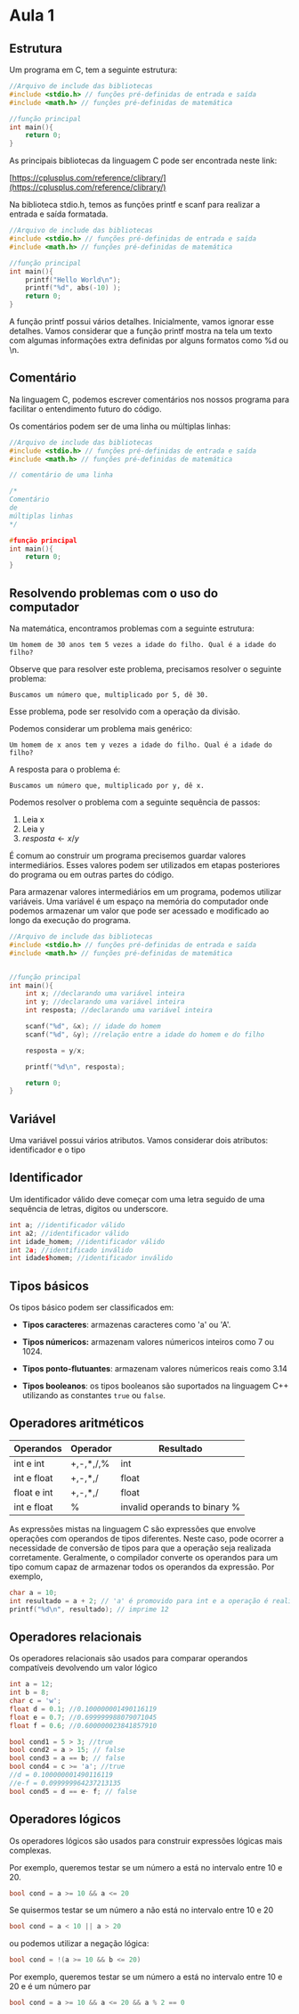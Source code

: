 # Aula 1

## Estrutura

Um programa em C, tem a seguinte estrutura:

```cpp
//Arquivo de include das bibliotecas
#include <stdio.h> // funções pré-definidas de entrada e saída
#include <math.h> // funções pré-definidas de matemática

//função principal
int main(){
    return 0;
}
```
As principais bibliotecas da linguagem C pode ser encontrada neste link:

[https://cplusplus.com/reference/clibrary/](https://cplusplus.com/reference/clibrary/)

Na biblioteca stdio.h, temos as funções printf e scanf para realizar a entrada e saída formatada.


```cpp
//Arquivo de include das bibliotecas
#include <stdio.h> // funções pré-definidas de entrada e saída
#include <math.h> // funções pré-definidas de matemática

//função principal
int main(){
    printf("Hello World\n");
    printf("%d", abs(-10) );
    return 0;
}
```

A função printf possui vários detalhes. Inicialmente, vamos ignorar esse detalhes. Vamos considerar que a função printf mostra na tela um texto com algumas informações extra definidas por alguns formatos como %d ou \n.


## Comentário

Na linguagem C, podemos escrever comentários nos nossos programa para facilitar o entendimento futuro do código.

Os comentários podem ser de uma linha ou múltiplas linhas:

```cpp
//Arquivo de include das bibliotecas
#include <stdio.h> // funções pré-definidas de entrada e saída
#include <math.h> // funções pré-definidas de matemática

// comentário de uma linha

/*
Comentário 
de 
múltiplas linhas
*/

#função principal
int main(){
    return 0;
}
```

## Resolvendo problemas com o uso do computador

Na matemática, encontramos problemas com a seguinte estrutura:

```
Um homem de 30 anos tem 5 vezes a idade do filho. Qual é a idade do filho?
```

Observe que para resolver este problema, precisamos resolver o seguinte problema:

```
Buscamos um número que, multiplicado por 5, dê 30.
```

Esse problema, pode ser resolvido com a operação da divisão.

Podemos considerar um problema mais genérico:

```
Um homem de x anos tem y vezes a idade do filho. Qual é a idade do filho?
```

A resposta para o problema é:

```
Buscamos um número que, multiplicado por y, dê x.
```

Podemos resolver o problema com a seguinte sequência de passos:

1. Leia x
2. Leia y
3. $resposta \gets x/y$

É comum ao construir um programa precisemos guardar valores intermediários. Esses valores podem ser utilizados em etapas posteriores do programa ou em outras partes do código.

Para armazenar valores intermediários em um programa, podemos utilizar variáveis. Uma variável é um espaço na memória do computador onde podemos armazenar um valor que pode ser acessado e modificado ao longo da execução do programa.


```cpp
//Arquivo de include das bibliotecas
#include <stdio.h> // funções pré-definidas de entrada e saída
#include <math.h> // funções pré-definidas de matemática


//função principal
int main(){
    int x; //declarando uma variável inteira
    int y; //declarando uma variável inteira
    int resposta; //declarando uma variável inteira

    scanf("%d", &x); // idade do homem
    scanf("%d", &y); //relação entre a idade do homem e do filho

    resposta = y/x;

    printf("%d\n", resposta);

    return 0;
}
```

## Variável

Uma variável possui vários atributos. Vamos considerar dois atributos: identificador e o tipo

## Identificador
Um identificador válido deve começar com uma letra seguido de uma sequência de letras, digitos ou underscore.

```cpp
int a; //identificador válido
int a2; //identificador válido
int idade_homem; //identificador válido
int 2a; //identificado inválido 
int idade$homem; //identificador inválido
```

## Tipos básicos

Os tipos básico podem ser classificados em:

* **Tipos caracteres**: armazenas caracteres como 'a' ou 'A'.
* **Tipos númericos:** armazenam valores númericos inteiros como 7 ou 1024.
* **Tipos ponto-flutuantes**: armazenam valores númericos reais como 3.14

* **Tipos booleanos**: os tipos booleanos são suportados na linguagem C++ utilizando as constantes `true` ou `false`.


## Operadores aritméticos

|Operandos  | Operador   | Resultado|
|-----------|------------|----------|
|int e int  | +,-,*,/,%  | int      |
|int e float| +,-,*,/  | float|
|float e int| +,-,*,/  | float|
|int e float| %  | invalid operands to binary %|

As expressões mistas na linguagem C são expressões
que envolve operações com operandos de tipos diferentes. 
Neste caso, pode ocorrer a necessidade de conversão de tipos para que a 
operação seja realizada corretamente. Geralmente, o compilador
converte os operandos para um tipo comum capaz de armazenar todos os 
operandos da expressão. Por exemplo,

```cpp
char a = 10;
int resultado = a + 2; // 'a' é promovido para int e a operação é realizada normalmente
printf("%d\n", resultado); // imprime 12
```

## Operadores relacionais 

Os operadores relacionais são usados para comparar operandos compatíveis devolvendo um valor lógico

```cpp
int a = 12;
int b = 8;
char c = 'w';
float d = 0.1; //0.100000001490116119
float e = 0.7; //0.699999988079071045
float f = 0.6; //0.600000023841857910

bool cond1 = 5 > 3; //true
bool cond2 = a > 15; // false
bool cond3 = a == b; // false
bool cond4 = c >= 'a'; //true
//d = 0.100000001490116119
//e-f = 0.099999964237213135
bool cond5 = d == e- f; // false
```

## Operadores lógicos

Os operadores lógicos são usados para construir expressões lógicas mais complexas.

Por exemplo, queremos testar se um número a está no intervalo entre 10 e 20.

```cpp
bool cond = a >= 10 && a <= 20
``` 

Se quisermos testar se um número a não está no intervalo entre 10 e 20

```cpp
bool cond = a < 10 || a > 20
``` 

ou podemos utilizar a negação lógica:

```cpp
bool cond = !(a >= 10 && b <= 20)
``` 

Por exemplo, queremos testar se um número a está no intervalo entre 10 e 20 e é um número par

```cpp
bool cond = a >= 10 && a <= 20 && a % 2 == 0
``` 

















